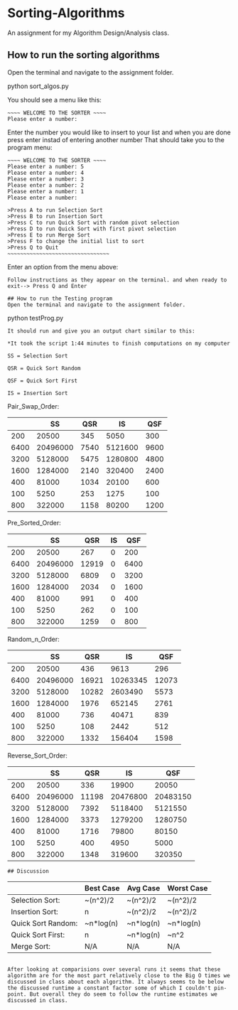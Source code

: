 # Sorting-Algorithms
An assignment for my Algorithm Design/Analysis class.

## How to run the sorting algorithms
Open the terminal and navigate to the assignment folder.

python sort_algos.py

You should see a menu like this:
```
~~~~ WELCOME TO THE SORTER ~~~~
Please enter a number:
```
Enter the number you would like to insert to your list and when you are done press enter instad of entering another number
That should take you to the program menu:
```
~~~~ WELCOME TO THE SORTER ~~~~
Please enter a number: 5
Please enter a number: 4
Please enter a number: 3
Please enter a number: 2
Please enter a number: 1
Please enter a number: 

>Press A to run Selection Sort
>Press B to run Insertion Sort
>Press C to run Quick Sort with random pivot selection
>Press D to run Quick Sort with first pivot selection
>Press E to run Merge Sort
>Press F to change the initial list to sort
>Press Q to Quit
~~~~~~~~~~~~~~~~~~~~~~~~~~~~~~~~
```
Enter an option from the menu above:
```
Follow instructions as they appear on the terminal. and when ready to exit--> Press Q and Enter

## How to run the Testing program
Open the terminal and navigate to the assignment folder.
```
python testProg.py
```
It should run and give you an output chart similar to this:

*It took the script 1:44 minutes to finish computations on my computer 

SS = Selection Sort

QSR = Quick Sort Random

QSF = Quick Sort First

IS = Insertion Sort
```
Pair_Swap_Order:

|          | SS       | QSR      | IS       | QSF      | 
|----------|----------|----------|----------|----------|
| 200      | 20500    | 345      | 5050     | 300      | 
| 6400     | 20496000 | 7540     | 5121600  | 9600     | 
| 3200     | 5128000  | 5475     | 1280800  | 4800     | 
| 1600     | 1284000  | 2140     | 320400   | 2400     | 
| 400      | 81000    | 1034     | 20100    | 600      | 
| 100      | 5250     | 253      | 1275     | 100      | 
| 800      | 322000   | 1158     | 80200    | 1200     | 


Pre_Sorted_Order:

|          | SS       | QSR      | IS       | QSF      | 
|----------|----------|----------|----------|----------|
| 200      | 20500    | 267      | 0        | 200      | 
| 6400     | 20496000 | 12919    | 0        | 6400     | 
| 3200     | 5128000  | 6809     | 0        | 3200     | 
| 1600     | 1284000  | 2034     | 0        | 1600     | 
| 400      | 81000    | 991      | 0        | 400      | 
| 100      | 5250     | 262      | 0        | 100      | 
| 800      | 322000   | 1259     | 0        | 800      | 

Random_n_Order:

|          | SS       | QSR      | IS       | QSF      | 
|----------|----------|----------|----------|----------| 
| 200      | 20500    | 436      | 9613     | 296      | 
| 6400     | 20496000 | 16921    | 10263345 | 12073    | 
| 3200     | 5128000  | 10282    | 2603490  | 5573     | 
| 1600     | 1284000  | 1976     | 652145   | 2761     | 
| 400      | 81000    | 736      | 40471    | 839      | 
| 100      | 5250     | 108      | 2442     | 512      | 
| 800      | 322000   | 1332     | 156404   | 1598     | 

Reverse_Sort_Order:

|          | SS       | QSR      | IS       | QSF      | 
|----------|----------|----------|----------|----------|
| 200      | 20500    | 336      | 19900    | 20050    | 
| 6400     | 20496000 | 11198    | 20476800 | 20483150 | 
| 3200     | 5128000  | 7392     | 5118400  | 5121550  | 
| 1600     | 1284000  | 3373     | 1279200  | 1280750  | 
| 400      | 81000    | 1716     | 79800    | 80150    | 
| 100      | 5250     | 400      | 4950     | 5000     | 
| 800      | 322000   | 1348     | 319600   | 320350   | 

```
## Discussion
```
|                    | Best Case          | Avg Case           | Worst Case         | 
|--------------------|--------------------|--------------------|--------------------|
| Selection Sort:    | ~(n^2)/2           | ~(n^2)/2           | ~(n^2)/2           |
| Insertion Sort:    | n                  | ~(n^2)/2           | ~(n^2)/2           |
| Quick Sort Random: | ~n*log(n)          | ~n*log(n)          |    ~n*log(n)       |
| Quick Sort First:  | n                  | ~n*log(n)          |     ~n^2           |
| Merge Sort:        | N/A                | N/A                |     N/A            |
```

After looking at comparisions over several runs it seems that these algorithm are for the most part relatively close to the Big O times we discussed in class about each algorithm. It always seems to be below the discussed runtime a constant factor some of which I couldn't pin-point. But overall they do seem to follow the runtime estimates we discussed in class. 
